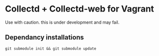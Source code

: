 Collectd + Collectd-web for Vagrant
====================================

Use with caution. this is under development and may fail.

Dependancy installations
------------------------

    git submodule init && git submodule update
